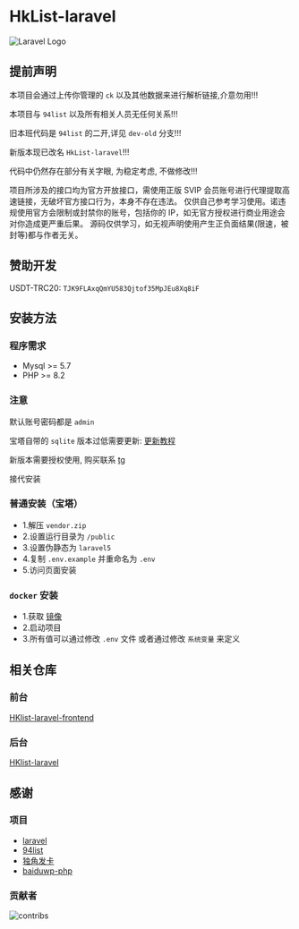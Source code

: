 # HkList-laravel

![Laravel Logo](https://raw.githubusercontent.com/jonacruz89/SAWARATSUKI.ServiceLogos/main/Laravel/Laravel.png)

## 提前声明

本项目会通过上传你管理的 `ck` 以及其他数据来进行解析链接,介意勿用!!!

本项目与 `94list` 以及所有相关人员无任何关系!!!

旧本班代码是 `94list` 的二开,详见 `dev-old` 分支!!!

新版本现已改名 `HkList-laravel`!!!

代码中仍然存在部分有关字眼, 为稳定考虑, 不做修改!!!

项目所涉及的接口均为官方开放接口，需使用正版 SVIP 会员账号进行代理提取高速链接，无破坏官方接口行为，本身不存在违法。
仅供自己参考学习使用。诺违规使用官方会限制或封禁你的账号，包括你的 IP，如无官方授权进行商业用途会对你造成更严重后果。
源码仅供学习，如无视声明使用产生正负面结果(限速，被封等)都与作者无关。

## 赞助开发

USDT-TRC20: `TJK9FLAxqQmYU583Qjtof35MpJEu8Xq8iF`

## 安装方法

### 程序需求

- Mysql >= 5.7
- PHP >= 8.2

### 注意

默认账号密码都是 `admin`

宝塔自带的 `sqlite` 版本过低需要更新: [更新教程](https://blog.huankong.top/article/5p69qc26/)

新版本需要授权使用, 购买联系 [tg](https://t.me/huan_kong)

接代安装

### 普通安装（宝塔）

- 1.解压 `vendor.zip`
- 2.设置运行目录为 `/public`
- 3.设置伪静态为 `laravel5`
- 4.复制 `.env.example` 并重命名为 `.env`
- 5.访问页面安装

### `docker` 安装

- 1.获取 [镜像](https://hub.docker.com/r/huankong233/94list-laravel)
- 2.启动项目
- 3.所有值可以通过修改 `.env` 文件 或者通过修改 `系统变量` 来定义

## 相关仓库

### 前台

[HKlist-laravel-frontend](https://github.com/huankong233/HkList-laravel-frontend)

### 后台

[HKlist-laravel](https://github.com/huankong233/HkList-laravel)

## 感谢

### 项目

- [laravel](https://laravel.com)
- [94list](https://github.com/codehub666/94list)
- [独角发卡](https://github.com/assimon/dujiaoka)
- [baiduwp-php](https://github.com/yuantuo666/baiduwp-php)

### 贡献者

![contribs](https://contrib.rocks/image?repo=huankong233/HkList-laravel)
